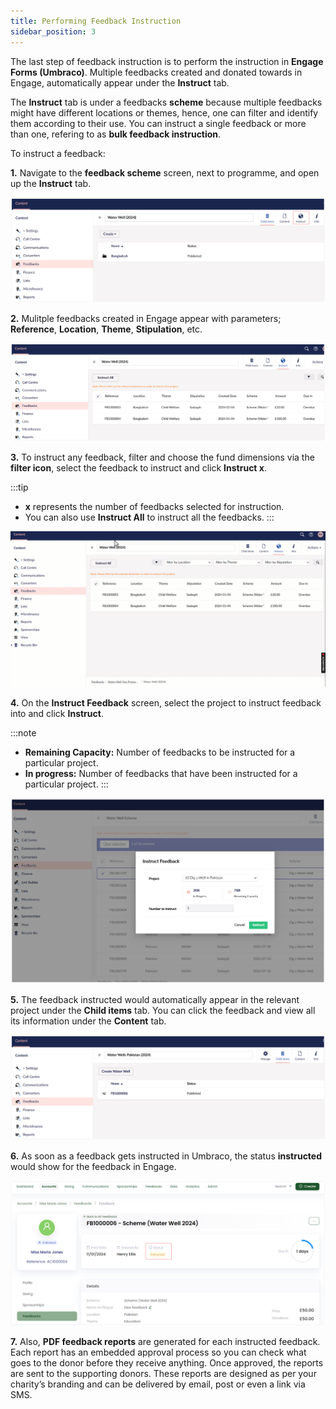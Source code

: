 ```yaml
---
title: Performing Feedback Instruction
sidebar_position: 3
---
```


The last step of feedback instruction is to perform the instruction in **Engage Forms (Umbraco)**. Multiple feedbacks created and donated towards in Engage, automatically appear under the **Instruct** tab.  

The **Instruct** tab is under a feedbacks **scheme** because multiple feedbacks might have different locations or themes, hence, one can filter and identify them according to their use. You can instruct a single feedback or more than one, refering to as **bulk feedback instruction**. 

To instruct a feedback:

**1.** Navigate to the **feedback scheme** screen, next to programme, and open up the **Instruct** tab.

![Open Instruct Tab](./open-instruct-tab.png)

**2.** Mulitple feedbacks created in Engage appear with parameters; **Reference**, **Location**, **Theme**, **Stipulation**, etc. 

![Feedbacks under instruct](./feedbacks-under-instruct.png)

**3.**  To instruct any feedback, filter and choose the fund dimensions via the **filter icon**, select the feedback to instruct and click **Instruct x**. 

:::tip
- **x** represents the number of feedbacks selected for instruction.
- You can also use **Instruct All** to instruct all the feedbacks.
:::

![Instruct feedback gif](./how-to-instruct-feedback.gif)

**4.** On the **Instruct Feedback** screen, select the project to instruct feedback into and click **Instruct**.

:::note
- **Remaining Capacity:** Number of feedbacks to be instructed for a particular project.
- **In progress:** Number of feedbacks that have been instructed for a particular project.
:::

![Feedback instruct screen](./feedback-instruct-screen.png)

**5.** The feedback instructed would automatically appear in the relevant project under the **Child items** tab. You can click the feedback and view all its information under the **Content** tab.

![Feedback instructed in project](./feedback-instruct-in-project.png)

**6.** As soon as a feedback gets instructed in Umbraco, the status **instructed** would show for the feedback in Engage. 

![Show feedback instructed in Engage](./feedback-instruct-status-engage.png)

**7.** Also, **PDF feedback reports** are generated for each instructed feedback. Each report has an embedded approval process so you can check what goes to the donor before they receive anything. Once approved, the reports are sent to the supporting donors. These reports are designed as per your charity’s branding and can be delivered by email, post or even a link via SMS.
